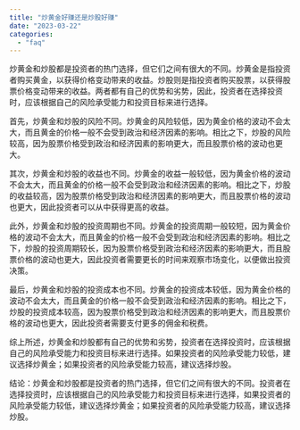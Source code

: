 ```yaml
---
title: "炒黄金好赚还是炒股好赚"
date: "2023-03-22"
categories: 
  - "faq"
---
```


炒黄金和炒股都是投资者的热门选择，但它们之间有很大的不同。炒黄金是指投资者购买黄金，以获得价格变动带来的收益。炒股则是指投资者购买股票，以获得股票价格变动带来的收益。两者都有自己的优势和劣势，因此，投资者在选择投资时，应该根据自己的风险承受能力和投资目标来进行选择。

首先，炒黄金和炒股的风险不同。炒黄金的风险较低，因为黄金价格的波动不会太大，而且黄金的价格一般不会受到政治和经济因素的影响。相比之下，炒股的风险较高，因为股票价格受到政治和经济因素的影响更大，而且股票价格的波动也更大。

其次，炒黄金和炒股的收益也不同。炒黄金的收益一般较低，因为黄金价格的波动不会太大，而且黄金的价格一般不会受到政治和经济因素的影响。相比之下，炒股的收益较高，因为股票价格受到政治和经济因素的影响更大，而且股票价格的波动也更大，因此投资者可以从中获得更高的收益。

此外，炒黄金和炒股的投资周期也不同。炒黄金的投资周期一般较短，因为黄金价格的波动不会太大，而且黄金的价格一般不会受到政治和经济因素的影响。相比之下，炒股的投资周期较长，因为股票价格受到政治和经济因素的影响更大，而且股票价格的波动也更大，因此投资者需要更长的时间来观察市场变化，以便做出投资决策。

最后，炒黄金和炒股的投资成本也不同。炒黄金的投资成本较低，因为黄金价格的波动不会太大，而且黄金的价格一般不会受到政治和经济因素的影响。相比之下，炒股的投资成本较高，因为股票价格受到政治和经济因素的影响更大，而且股票价格的波动也更大，因此投资者需要支付更多的佣金和税费。

综上所述，炒黄金和炒股都有自己的优势和劣势，投资者在选择投资时，应该根据自己的风险承受能力和投资目标来进行选择。如果投资者的风险承受能力较低，建议选择炒黄金；如果投资者的风险承受能力较高，建议选择炒股。

结论：炒黄金和炒股都是投资者的热门选择，但它们之间有很大的不同。投资者在选择投资时，应该根据自己的风险承受能力和投资目标来进行选择，如果投资者的风险承受能力较低，建议选择炒黄金；如果投资者的风险承受能力较高，建议选择炒股。
